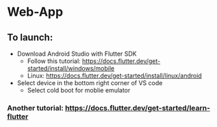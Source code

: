 # Web-App
## To launch: 
* Download Android Studio with Flutter SDK 
    * Follow this tutorial: https://docs.flutter.dev/get-started/install/windows/mobile
    * Linux: https://docs.flutter.dev/get-started/install/linux/android
* Select device in the bottom right corner of VS code
    * Select cold boot for moblie emulator
### Another tutorial: https://docs.flutter.dev/get-started/learn-flutter 
